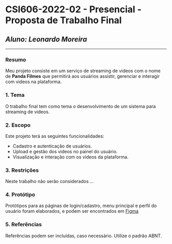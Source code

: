 # **CSI606-2022-02 - Presencial - Proposta de Trabalho Final**

## *Aluno: Leonardo Moreira*

--------------

<!-- Descrever um resumo sobre o trabalho. -->

### Resumo

  Meu projeto consiste em um serviço de streaming de videos com o nome de __Panda Filmes__ que permitirá aos usuários assistir, gerenciar e interagir com videos na plataforma.

<!-- Apresentar o tema. -->
### 1. Tema

  O trabalho final tem como tema o desenvolvimento de um sistema para streaming de videos.

<!-- Descrever e limitar o escopo da aplicação. -->
### 2. Escopo

  Este projeto terá as seguintes funcionalidades: 

   * Cadastro e autenticação de usuários.
   * Upload e gestão dos videos no painel do usuário.
   * Visualização e interação com os videos da plataforma.

<!-- Apresentar restrições de funcionalidades e de escopo. -->
### 3. Restrições

  Neste trabalho não serão considerados ...

<!-- Construir alguns protótipos para a aplicação, disponibilizá-los no Github e descrever o que foi considerado. //-->
### 4. Protótipo

  Protótipos para as páginas de login/cadastro, menu principal e perfil do usuário foram elaborados, e podem ser encontrados em [Figma](https://www.figma.com/file/SD4REdXoS5bIMLNaPzySu4/Untitled?node-id=0%3A1&t=p4Xy4KVFSn5S1OBh-1)

### 5. Referências

  Referências podem ser incluídas, caso necessário. Utilize o padrão ABNT.
